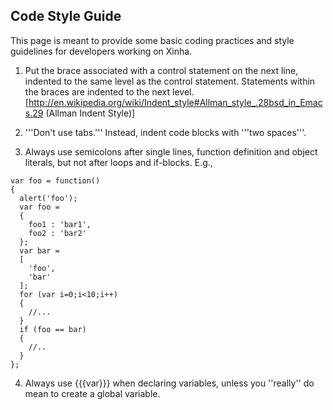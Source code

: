 
## Code Style Guide

This page is meant to provide some basic coding practices and style guidelines for developers working on Xinha.

1. Put the brace associated with a control statement on the next line, indented to the same level as the control statement. Statements within the braces are indented to the next level. [http://en.wikipedia.org/wiki/Indent_style#Allman_style_.28bsd_in_Emacs.29 (Allman Indent Style)]

2. '''Don't use tabs.''' Instead, indent code blocks with '''two spaces'''.

3. Always use semicolons after single lines, function definition and object literals, but not after loops and if-blocks. E.g., 
```
var foo = function() 
{
  alert('foo');  
  var foo = 
  {
    foo1 : 'bar1',
    foo2 : 'bar2'
  };
  var bar = 
  [
    'foo',
    'bar'
  ];
  for (var i=0;i<10;i++)
  {
    //...
  }
  if (foo == bar)
  {
    //..
  }
};
```

4. Always use {{{var}}} when declaring variables, unless you ''really'' do mean to create a global variable.

